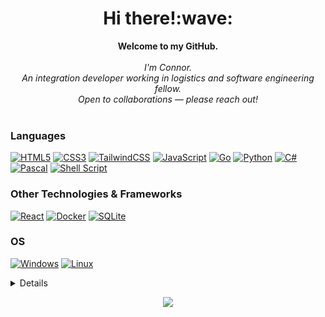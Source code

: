 <h1 align="center">Hi there!:wave: </h1>

<p align="center">
    <b>Welcome to my GitHub.</b><br><br>
    <i>
        I'm Connor.<br>
        An integration developer working in logistics and software engineering fellow.<br>
        Open to collaborations — please reach out!<br>
    </i><br>
</p>

### Languages
[![HTML5](https://img.shields.io/badge/HTML5-E34F26?style=for-the-badge&logo=html5&logoColor=white)](https://github.com/CodeWithConnor)
[![CSS3](https://img.shields.io/badge/CSS3-1572B6?style=for-the-badge&logo=css3&logoColor=white)](https://github.com/CodeWithConnor)
[![TailwindCSS](https://img.shields.io/badge/Tailwind_CSS-38B2AC?style=for-the-badge&logo=tailwind-css&logoColor=white)](https://github.com/CodeWithConnor)
[![JavaScript](https://img.shields.io/badge/JavaScript-F7DF1E?style=for-the-badge&logo=javascript&logoColor=black)](https://github.com/CodeWithConnor)
[![Go](https://img.shields.io/badge/Go-00ADD8?style=for-the-badge&logo=go&logoColor=white)](https://github.com/CodeWithConnor)
[![Python](https://img.shields.io/badge/Python-14354C?style=for-the-badge&logo=python&logoColor=white)](https://github.com/CodeWithConnor)
[![C#](https://img.shields.io/badge/C%23-239120?style=for-the-badge&logo=c-sharp&logoColor=white)](https://github.com/CodeWithConnor)
[![Pascal](https://img.shields.io/badge/Pascal-404D59?style=for-the-badge)](https://github.com/CodeWithConnor)
[![Shell Script](https://img.shields.io/badge/shell_script-%23121011.svg?style=for-the-badge&logo=gnu-bash&logoColor=white)](https://github.com/CodeWithConnor)

### Other Technologies & Frameworks
[![React](https://img.shields.io/badge/react-black?style=for-the-badge&logo=react)](https://github.com/CodeWithConnor)
[![Docker](https://img.shields.io/badge/docker-black?style=for-the-badge&logo=docker)](https://hub.docker.com/u/CodeWithConnor)
[![SQLite](https://img.shields.io/badge/sqlite-%2307405e.svg?style=for-the-badge&logo=sqlite&logoColor=white)](https://github.com/CodeWithConnor)

### OS
[![Windows](https://img.shields.io/badge/Windows-black?style=for-the-badge&logo=Windows)](https://github.com/CodeWithConnor)
[![Linux](https://img.shields.io/badge/linux-black?style=for-the-badge&logo=Linux)](https://github.com/CodeWithConnor)


<details>
<p align="center">
  <a href="https://github.com/CodeWithConnor">
    <img src="http://github-profile-summary-cards.vercel.app/api/cards/profile-details?username=CodeWithConnor&theme=dark" />
  </a>
  <a href="https://github.com/CodeWithConnor">
    <img src="https://github-readme-streak-stats.herokuapp.com/?user=CodeWithConnor&hide_border=true&card_width=338&theme=dark" />
  </a>
  <a href="https://github.com/CodeWithConnor">
    <img src="http://github-profile-summary-cards.vercel.app/api/cards/stats?username=CodeWithConnor&theme=dark" />
  </a>
  <a href="https://github.com/CodeWithConnor">
    <img src="https://github-readme-stats.vercel.app/api/top-langs/?username=CodeWithConnor&langs_count=10&exclude_repo=&hide=jupyter%20notebook,vim%20script,cmake,makefile,batchfile,emacs%20lisp,css,html&layout=default&card_width=699&hide_border=true&theme=dark" />
  </a>
</p>
</details>

<p align="center">
  <a href="https://github.com/CodeWithConnor">
    <img src="https://komarev.com/ghpvc/?username=CodeWithConnor&color=blue&style=flat)" />
  </a>
</p>
